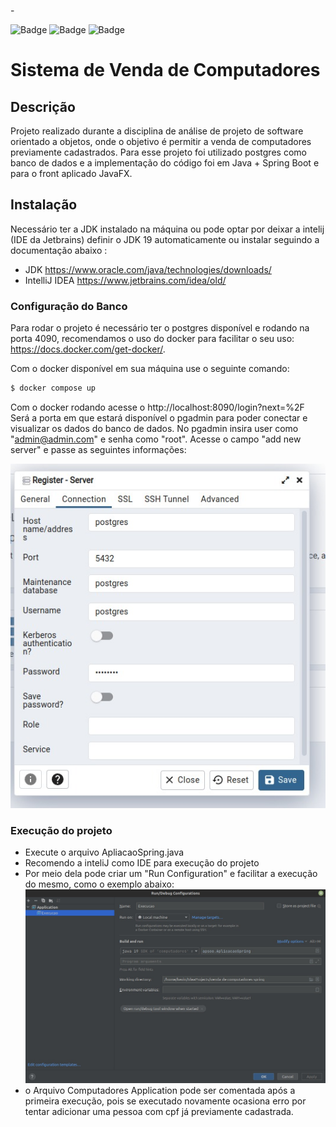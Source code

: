 -<p align="left"> ![Badge](https://img.shields.io/badge/Spring%20Boot-2.6.13-green) ![Badge](https://img.shields.io/badge/JavaFX-18.01-blue) ![Badge](https://img.shields.io/badge/Java-11-red)

</p>

# Sistema de Venda de Computadores

## Descrição

<p align="left"> Projeto realizado durante a disciplina de análise de projeto de software orientado a objetos, onde o objetivo  
 é permitir a venda de computadores previamente cadastrados. Para esse projeto foi utilizado postgres como banco de dados e a implementação do código foi em Java + Spring Boot  e para o front aplicado JavaFX. </p>

## Instalação

Necessário ter a JDK instalado na máquina ou pode optar por deixar a intelij (IDE da Jetbrains) definir o JDK 19 automaticamente ou instalar seguindo a documentação abaixo :

- JDK https://www.oracle.com/java/technologies/downloads/
- IntelliJ IDEA
  https://www.jetbrains.com/idea/old/

### Configuração do Banco

Para rodar o projeto é necessário ter o postgres disponível e rodando na porta 4090, recomendamos o uso do docker para facilitar o seu uso:  
https://docs.docker.com/get-docker/.

Com o docker disponível em sua máquina use o seguinte comando:

```bash
$ docker compose up
```

Com o docker rodando acesse o http://localhost:8090/login?next=%2F
Será a porta em que estará disponível o pgadmin para poder conectar e visualizar os dados do banco de dados.
No pgadmin insira user como "admin@admin.com" e senha como "root".
Acesse o campo "add new server"
e passe as seguintes informações:

![Logo do Markdown](./imgs/pgConfig.jpeg)

### Execução do projeto

- Execute o arquivo ApliacaoSpring.java
- Recomendo a inteliJ como IDE para execução do projeto
- Por meio dela pode criar um "Run Configuration" e facilitar a execução do mesmo, como o exemplo abaixo:
  ![Logo do Markdown](./imgs/arquivoConfiguracao.jpeg)
- o Arquivo Computadores Application pode ser comentada após a primeira execução, 
pois se executado novamente ocasiona erro por tentar adicionar uma pessoa com cpf já previamente cadastrada.
